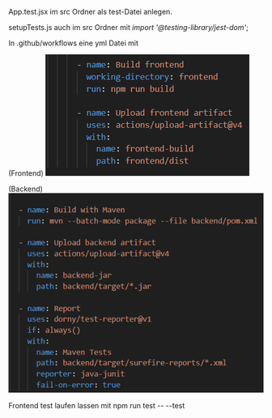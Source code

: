 App.test.jsx im src Ordner als test-Datei anlegen.

setupTests.js auch im src Ordner mit *import '@testing-library/jest-dom'*;

In .github/workflows eine yml Datei mit 

(Frontend)
![Alt text](./screenshots/Build-example.png)


(Backend)
![Alt text](./screenshots/Backend-Build.png)


Frontend test laufen lassen mit npm run test -- --test
